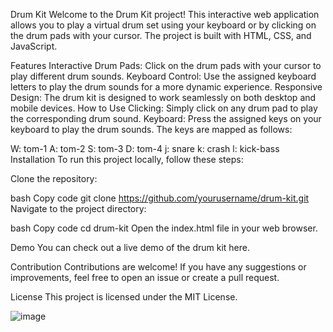 Drum Kit
Welcome to the Drum Kit project! This interactive web application allows you to play a virtual drum set using your keyboard or by clicking on the drum pads with your cursor. The project is built with HTML, CSS, and JavaScript.

Features
Interactive Drum Pads: Click on the drum pads with your cursor to play different drum sounds.
Keyboard Control: Use the assigned keyboard letters to play the drum sounds for a more dynamic experience.
Responsive Design: The drum kit is designed to work seamlessly on both desktop and mobile devices.
How to Use
Clicking: Simply click on any drum pad to play the corresponding drum sound.
Keyboard: Press the assigned keys on your keyboard to play the drum sounds. The keys are mapped as follows:

W: tom-1
A: tom-2
S: tom-3
D: tom-4
j: snare
k: crash
l: kick-bass
Installation
To run this project locally, follow these steps:

Clone the repository:

bash
Copy code
git clone https://github.com/yourusername/drum-kit.git
Navigate to the project directory:

bash
Copy code
cd drum-kit
Open the index.html file in your web browser.

Demo
You can check out a live demo of the drum kit here.

Contribution
Contributions are welcome! If you have any suggestions or improvements, feel free to open an issue or create a pull request.

License
This project is licensed under the MIT License.


![image](https://github.com/user-attachments/assets/e3727dbe-4e99-4705-9b9b-f81650c9b5bb)
